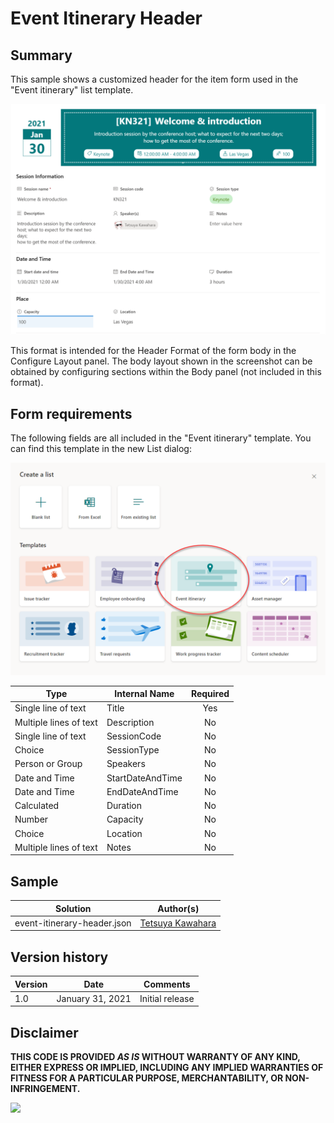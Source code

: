 # Event Itinerary Header

## Summary
This sample shows a customized header for the item form used in the "Event itinerary" list template.

![screenshot of the sample](./screenshot.png)

This format is intended for the Header Format of the form body in the Configure Layout panel. The body layout shown in the screenshot can be obtained by configuring sections within the Body panel (not included in this format).

## Form requirements

The following fields are all included in the "Event itinerary" template. You can find this template in the new List dialog:

![image on the list template](./listtemplates.png)

|Type                   |Internal Name    |Required|
|-----------------------|-----------------|:------:|
|Single line of text    |Title            |Yes     |
|Multiple lines of text |Description      |No      |
|Single line of text    |SessionCode      |No      |
|Choice                 |SessionType      |No      |
|Person or Group        |Speakers         |No      |
|Date and Time          |StartDateAndTime |No      |
|Date and Time          |EndDateAndTime   |No      |
|Calculated             |Duration         |No      |
|Number                 |Capacity         |No      |
|Choice                 |Location         |No      |
|Multiple lines of text |Notes            |No      |

## Sample

Solution                    |Author(s)
----------------------------|---------------------------
event-itinerary-header.json |[Tetsuya Kawahara](https://twitter.com/techan_k)

## Version history

Version |Date             |Comments
--------|-----------------|--------
1.0     |January 31, 2021 |Initial release


## Disclaimer
**THIS CODE IS PROVIDED *AS IS* WITHOUT WARRANTY OF ANY KIND, EITHER EXPRESS OR IMPLIED, INCLUDING ANY IMPLIED WARRANTIES OF FITNESS FOR A PARTICULAR PURPOSE, MERCHANTABILITY, OR NON-INFRINGEMENT.**

<img src="https://telemetry.sharepointpnp.com/sp-dev-list-formatting/form-samples/event-itinerary-header.json" />
